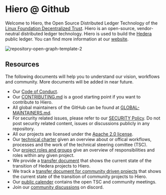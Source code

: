 # Hiero @ Github

Welcome to Hiero, the Open Source Distributed Ledger Technology of the [Linux Foundation Decentralized Trust](https://www.lfdecentralizedtrust.org).
Hiero is an open-source, vendor-neutral distributed ledger technology. Hiero is used to build the [Hedera](https://hedera.com) public ledger.
You can find more information at our [website](https://hiero.org).

![repository-open-graph-template-2](https://github.com/user-attachments/assets/c0a1df9c-2a13-42ec-82ba-5e0df044750e)

## Resources

The following documents will help you to understand our vision, workflows and community. More documents will be added in near future.

- Our [Code of Conduct](https://www.lfdecentralizedtrust.org/code-of-conduct).
- Our [CONTRIBUTING.md](https://github.com/hiero-ledger/.github/blob/main/CONTRIBUTING.md) is a good starting point if you want to contribute to Hiero.
- All global maintainers of the GitHub can be found at [GLOBAL-MAINTAINERS.md](https://github.com/hiero-ledger/.github/blob/main/GLOBAL-MAINTAINERS.md).
- For security related issues, please refer to our [SECURITY Policy](https://github.com/hiero-ledger/.github/blob/main/SECURITY.md). Do not post security related content, issues or discussions publicly in any repository.
- All our projects are licensed under the [Apache 2.0 license](https://github.com/hiero-ledger/.github/blob/main/LICENSE.md).
- Our [technical charter](https://github.com/hiero-ledger/hiero/blob/main/technical-charter.md) given an overview about or offical workflows, processes and the work of the technical steering comittee (TSC).
- Our [project roles and groups](https://github.com/hiero-ledger/governance/blob/main/roles-and-groups.md) give an overview of responsibilities and roles within any given project.
- We provide a [transfer document](https://github.com/hiero-ledger/hiero/blob/main/transition.md) that shows the current state of the transition of Hedera projects to Hiero.
- We track a [transfer document for community driven projects](https://github.com/hiero-ledger/hiero/blob/main/community-transition.md) that shows the current state of the transition of community projects to Hiero.
- Our [public calender](https://zoom-lfx.platform.linuxfoundation.org/meetings/hiero?view=week) contains the open TSC and community meetings.
- Join our [community discussions](https://discord.lfdecentralizedtrust.org/) on discord.
